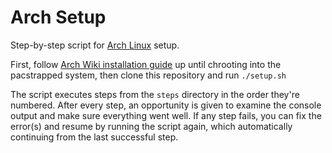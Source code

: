 # Arch Setup

Step-by-step script for <a href="https://www.archlinux.org/" target="_blank">Arch Linux</a> setup.

First, follow <a href="https://wiki.archlinux.org/index.php/Installation_guide" target="_blank">Arch Wiki installation guide</a> up until chrooting into the pacstrapped system, then clone this repository and run `./setup.sh`

The script executes steps from the `steps` directory in the order they're numbered. After every step, an opportunity is given to examine the console output and make sure everything went well. If any step fails, you can fix the error(s) and resume by running the script again, which automatically continuing from the last successful step.
